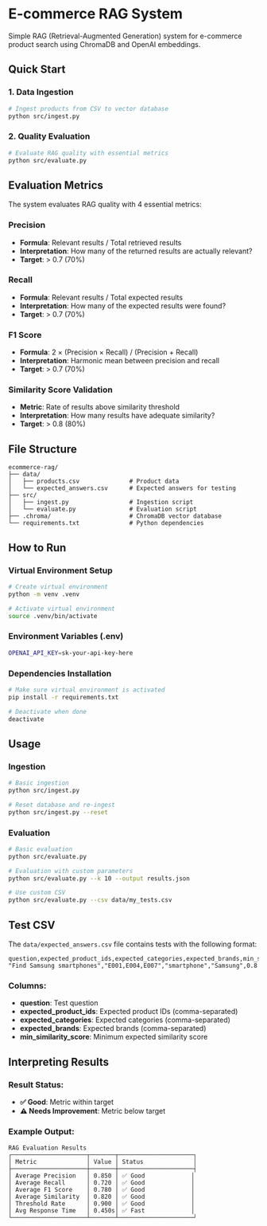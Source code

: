 # E-commerce RAG System

Simple RAG (Retrieval-Augmented Generation) system for e-commerce product search using ChromaDB and OpenAI embeddings.

## Quick Start

### 1. Data Ingestion
```bash
# Ingest products from CSV to vector database
python src/ingest.py
```

### 2. Quality Evaluation
```bash
# Evaluate RAG quality with essential metrics
python src/evaluate.py
```

## Evaluation Metrics

The system evaluates RAG quality with 4 essential metrics:

### **Precision**
- **Formula**: Relevant results / Total retrieved results
- **Interpretation**: How many of the returned results are actually relevant?
- **Target**: > 0.7 (70%)

### **Recall**
- **Formula**: Relevant results / Total expected results
- **Interpretation**: How many of the expected results were found?
- **Target**: > 0.7 (70%)

### **F1 Score**
- **Formula**: 2 × (Precision × Recall) / (Precision + Recall)
- **Interpretation**: Harmonic mean between precision and recall
- **Target**: > 0.7 (70%)

### **Similarity Score Validation**
- **Metric**: Rate of results above similarity threshold
- **Interpretation**: How many results have adequate similarity?
- **Target**: > 0.8 (80%)

## File Structure

```
ecommerce-rag/
├── data/
│   ├── products.csv              # Product data
│   └── expected_answers.csv      # Expected answers for testing
├── src/
│   ├── ingest.py                 # Ingestion script
│   └── evaluate.py               # Evaluation script
├── .chroma/                      # ChromaDB vector database
└── requirements.txt              # Python dependencies
```

## How to Run

### Virtual Environment Setup
```bash
# Create virtual environment
python -m venv .venv

# Activate virtual environment
source .venv/bin/activate
```

### Environment Variables (.env)
```bash
OPENAI_API_KEY=sk-your-api-key-here
```

### Dependencies Installation
```bash
# Make sure virtual environment is activated
pip install -r requirements.txt

# Deactivate when done
deactivate
```

## Usage

### Ingestion
```bash
# Basic ingestion
python src/ingest.py

# Reset database and re-ingest
python src/ingest.py --reset
```

### Evaluation
```bash
# Basic evaluation
python src/evaluate.py

# Evaluation with custom parameters
python src/evaluate.py --k 10 --output results.json

# Use custom CSV
python src/evaluate.py --csv data/my_tests.csv
```

## Test CSV

The `data/expected_answers.csv` file contains tests with the following format:

```csv
question,expected_product_ids,expected_categories,expected_brands,min_similarity_score
"Find Samsung smartphones","E001,E004,E007","smartphone","Samsung",0.8
```

### Columns:
- **question**: Test question
- **expected_product_ids**: Expected product IDs (comma-separated)
- **expected_categories**: Expected categories (comma-separated)
- **expected_brands**: Expected brands (comma-separated)
- **min_similarity_score**: Minimum expected similarity score

## Interpreting Results

### Result Status:
- **✅ Good**: Metric within target
- **⚠️ Needs Improvement**: Metric below target

### Example Output:
```
RAG Evaluation Results
┌─────────────────────┬───────┬─────────────────────┐
│ Metric              │ Value │ Status              │
├─────────────────────┼───────┼─────────────────────┤
│ Average Precision   │ 0.850 │ ✅ Good             │
│ Average Recall      │ 0.720 │ ✅ Good             │
│ Average F1 Score    │ 0.780 │ ✅ Good             │
│ Average Similarity  │ 0.820 │ ✅ Good             │
│ Threshold Rate      │ 0.900 │ ✅ Good             │
│ Avg Response Time   │ 0.450s│ ✅ Fast             │
└─────────────────────┴───────┴─────────────────────┘
```

